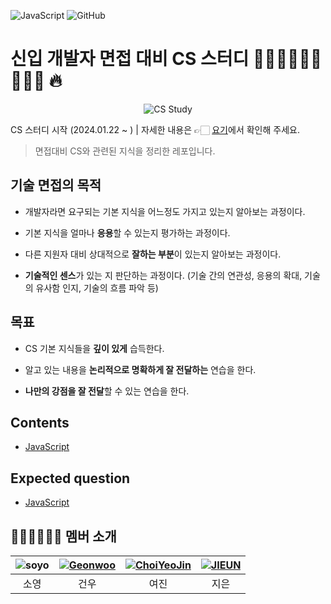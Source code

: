 ![JavaScript](https://img.shields.io/badge/JS-F7DF1E?style=flat&logo=javascript&logoColor=white)
![GitHub](https://img.shields.io/badge/github-181717?style=flat&logo=github&logoColor=white)


# 신입 개발자 면접 대비 CS 스터디 👩🏻‍💻👨🏻‍💻👩🏻‍💻 🔥
<p align="center">
  <img src="https://github.com/princess-study/CS-Study/assets/133184988/3be5898d-05eb-4920-b5da-4f9da2b81fcb" alt="CS Study" />
</p>

CS 스터디 시작 (2024.01.22 ~ ) | 자세한 내용은 👉🏻 [요기](./README.md)에서 확인해 주세요.

> 면접대비 CS와 관련된 지식을 정리한 레포입니다.
>

## 기술 면접의 목적

*   개발자라면 요구되는 기본 지식을 어느정도 가지고 있는지 알아보는 과정이다.

*   기본 지식을 얼마나 **응용**할 수 있는지 평가하는 과정이다.

*   다른 지원자 대비 상대적으로 **잘하는 부분**이 있는지 알아보는 과정이다.

*   **기술적인 센스**가 있는 지 판단하는 과정이다. (기술 간의 연관성, 응용의 확대, 기술의 유사함 인지, 기술의 흐름 파악 등)

## 목표

* CS 기본 지식들을 **깊이 있게** 습득한다.

* 알고 있는 내용을 **논리적으로 명확하게 잘 전달하는** 연습을 한다.

* **나만의 강점을 잘 전달**할 수 있는 연습을 한다.

## Contents
- [JavaScript](./JavaScript/READEME.md)

## Expected question
- [JavaScript](./Interview/JavaScript_expected_question.md)


## 👨🏻‍💻👩🏻‍💻 멤버 소개

| ![soyo](https://github.com/Esoolgnah/Frontend-Interview-Questions/assets/92621272/8ccadffe-2524-42d1-9484-088603a520e7) | [![Geonwoo](https://avatars.githubusercontent.com/u/133184988?v=2&s=100)](https://github.com/pigpgw) | [![ChoiYeoJin](https://avatars.githubusercontent.com/u/17807025?v=2&s=100)](https://github.com/ChoiYeoJin) | [![JIEUN](https://avatars.githubusercontent.com/u/108172664?v=2&s=100)](https://github.com/jieuning) |
|:---:|:---:|:---:|:---:|
| 소영 | 건우 | 여진 | 지은 |

